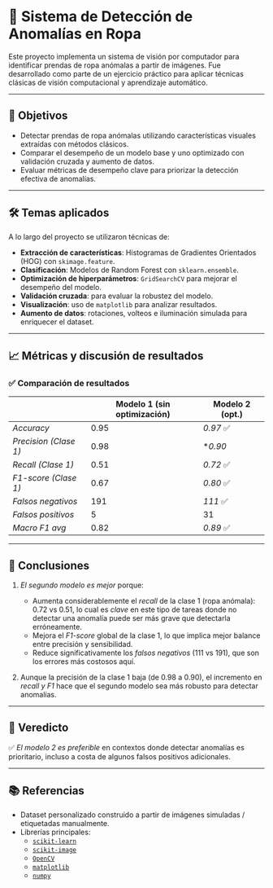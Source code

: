 # 🧠 Sistema de Detección de Anomalías en Ropa

Este proyecto implementa un sistema de visión por computador para identificar prendas de ropa anómalas a partir de imágenes. Fue desarrollado como parte de un ejercicio práctico para aplicar técnicas clásicas de visión computacional y aprendizaje automático.

---

## 🎯 Objetivos

- Detectar prendas de ropa anómalas utilizando características visuales extraídas con métodos clásicos.
- Comparar el desempeño de un modelo base y uno optimizado con validación cruzada y aumento de datos.
- Evaluar métricas de desempeño clave para priorizar la detección efectiva de anomalías.

---

## 🛠️ Temas aplicados

A lo largo del proyecto se utilizaron técnicas de:

- **Extracción de características**: Histogramas de Gradientes Orientados (HOG) con `skimage.feature`.
- **Clasificación**: Modelos de Random Forest con `sklearn.ensemble`.
- **Optimización de hiperparámetros**: `GridSearchCV` para mejorar el desempeño del modelo.
- **Validación cruzada**: para evaluar la robustez del modelo.
- **Visualización**: uso de `matplotlib` para analizar resultados.
- **Aumento de datos**: rotaciones, volteos e iluminación simulada para enriquecer el dataset.

---

## 📈 Métricas y discusión de resultados

### ✅ Comparación de resultados

|                       | Modelo 1 (sin optimización) | Modelo 2 (opt.) |
|-----------------------|-----------------------------|-----------------|
| *Accuracy*            | 0.95                        | *0.97* ✅       |
| *Precision (Clase 1)* | 0.98                        | **0.90*         |
| *Recall (Clase 1)*    | 0.51                        | *0.72* ✅       |
| *F1-score (Clase 1)*  | 0.67                        | *0.80* ✅       |
| *Falsos negativos*    | 191                         | *111* ✅        |
| *Falsos positivos*    | 5                           | 31              |
| *Macro F1 avg*        | 0.82                        | *0.89* ✅       |

---

## 📌 Conclusiones

1. *El segundo modelo es mejor* porque:
   - Aumenta considerablemente el *recall* de la clase 1 (ropa anómala): 0.72 vs 0.51, lo cual es *clave* en este tipo de tareas donde no detectar una anomalía puede ser más grave que detectarla erróneamente.
   - Mejora el *F1-score* global de la clase 1, lo que implica mejor balance entre precisión y sensibilidad.
   - Reduce significativamente los *falsos negativos* (111 vs 191), que son los errores más costosos aquí.

2. Aunque la precisión de la clase 1 baja (de 0.98 a 0.90), el incremento en *recall y F1* hace que el segundo modelo sea más robusto para detectar anomalías.

---

## 🏁 Veredicto

✅ *El modelo 2 es preferible* en contextos donde detectar anomalías es prioritario, incluso a costa de algunos falsos positivos adicionales.

---

## 📚 Referencias

- Dataset personalizado construido a partir de imágenes simuladas / etiquetadas manualmente.
- Librerías principales:
  - [`scikit-learn`](https://scikit-learn.org/)
  - [`scikit-image`](https://scikit-image.org/)
  - [`OpenCV`](https://opencv.org/)
  - [`matplotlib`](https://matplotlib.org/)
  - [`numpy`](https://numpy.org/)
